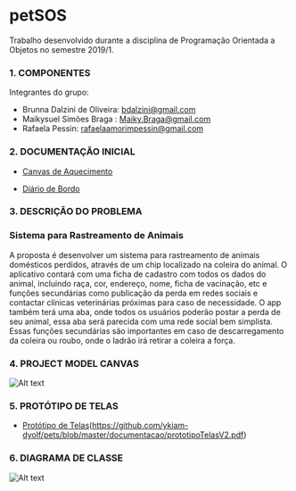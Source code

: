# petSOS
Trabalho desenvolvido durante a disciplina de Programação Orientada a Objetos no semestre 2019/1.


### 1. COMPONENTES <br>
Integrantes do grupo:
* Brunna Dalzini de Oliveira: bdalzini@gmail.com <br>
* Maikysuel Simões Braga : Maiky.Braga@gmail.com <br>
* Rafaela Pessin: rafaelaamorimpessin@gmail.com <br>

### 2. DOCUMENTAÇÃO INICIAL <br>

* [Canvas de Aquecimento](https://docs.google.com/presentation/d/1dqixlyVd_Q4fs1I9Np_MCjCrg9seJaWzCX_ZSbCcXME/edit?usp=sharing)

* [Diário de Bordo](https://docs.google.com/spreadsheets/d/1GQgeG8aE4QZdur7803_o1_vOC_cvYXlDJjpYhBjP4yo/edit?usp=sharing)


### 3. DESCRIÇÃO DO PROBLEMA <br>

### Sistema para Rastreamento de Animais <br>
A proposta é desenvolver um sistema para rastreamento de animais domésticos perdidos, através de um chip localizado na coleira do animal. O aplicativo contará com uma ficha de cadastro com todos os dados do animal, incluindo raça, cor, endereço, nome, ficha de vacinação, etc e funções secundárias como publicação da perda em redes sociais e contactar clínicas veterinárias próximas para caso de necessidade. O app também terá uma aba, onde todos os usuários poderão postar a perda de seu animal, essa aba será parecida com uma rede social bem simplista. Essas funções secundárias são importantes em caso de descarregamento da coleira ou roubo, onde o ladrão irá retirar a coleira a força.

### 4. PROJECT MODEL CANVAS <br>

![Alt text](https://github.com/ykiam-dyolf/pets/blob/master/documentacao/pmcInicial.png)


### 5. PROTÓTIPO DE TELAS <br>
* [Protótipo de Telas](#a)(https://github.com/ykiam-dyolf/pets/blob/master/documentacao/prototipoTelasV2.pdf)

### 6. DIAGRAMA DE CLASSE <br>

![Alt text]()
